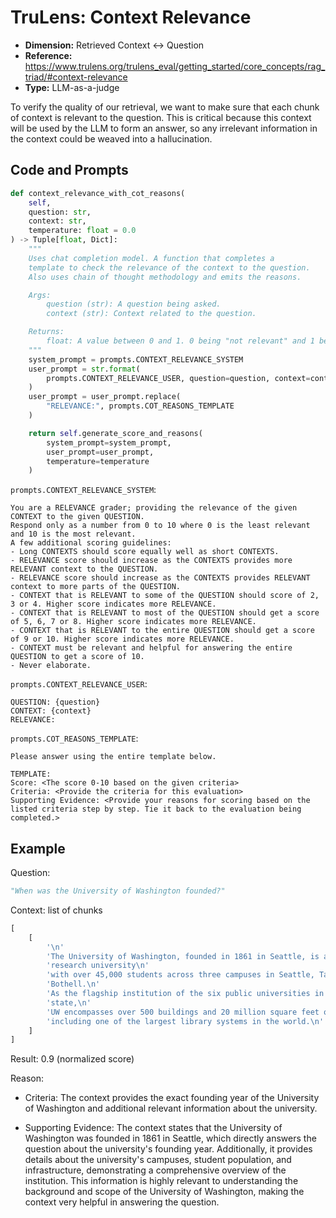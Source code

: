 # TruLens: Context Relevance

- **Dimension:** Retrieved Context <-> Question
- **Reference:** https://www.trulens.org/trulens_eval/getting_started/core_concepts/rag_triad/#context-relevance
- **Type:** LLM-as-a-judge

To verify the quality of our retrieval, we want to make sure that each chunk of context is relevant to the question. This is critical because this context will be used by the LLM to form an answer, so any irrelevant information in the context could be weaved into a hallucination.

## Code and Prompts

```python
def context_relevance_with_cot_reasons(
    self,
    question: str,
    context: str,
    temperature: float = 0.0
) -> Tuple[float, Dict]:
    """
    Uses chat completion model. A function that completes a
    template to check the relevance of the context to the question.
    Also uses chain of thought methodology and emits the reasons.

    Args:
        question (str): A question being asked.
        context (str): Context related to the question.

    Returns:
        float: A value between 0 and 1. 0 being "not relevant" and 1 being "relevant".
    """
    system_prompt = prompts.CONTEXT_RELEVANCE_SYSTEM
    user_prompt = str.format(
        prompts.CONTEXT_RELEVANCE_USER, question=question, context=context
    )
    user_prompt = user_prompt.replace(
        "RELEVANCE:", prompts.COT_REASONS_TEMPLATE
    )

    return self.generate_score_and_reasons(
        system_prompt=system_prompt,
        user_prompt=user_prompt,
        temperature=temperature
    )
```

`prompts.CONTEXT_RELEVANCE_SYSTEM`:

```
You are a RELEVANCE grader; providing the relevance of the given CONTEXT to the given QUESTION.
Respond only as a number from 0 to 10 where 0 is the least relevant and 10 is the most relevant. 
A few additional scoring guidelines:
- Long CONTEXTS should score equally well as short CONTEXTS.
- RELEVANCE score should increase as the CONTEXTS provides more RELEVANT context to the QUESTION.
- RELEVANCE score should increase as the CONTEXTS provides RELEVANT context to more parts of the QUESTION.
- CONTEXT that is RELEVANT to some of the QUESTION should score of 2, 3 or 4. Higher score indicates more RELEVANCE.
- CONTEXT that is RELEVANT to most of the QUESTION should get a score of 5, 6, 7 or 8. Higher score indicates more RELEVANCE.
- CONTEXT that is RELEVANT to the entire QUESTION should get a score of 9 or 10. Higher score indicates more RELEVANCE.
- CONTEXT must be relevant and helpful for answering the entire QUESTION to get a score of 10.
- Never elaborate.
```

`prompts.CONTEXT_RELEVANCE_USER`:

```
QUESTION: {question}
CONTEXT: {context}
RELEVANCE: 
```

`prompts.COT_REASONS_TEMPLATE`:

```
Please answer using the entire template below.

TEMPLATE: 
Score: <The score 0-10 based on the given criteria>
Criteria: <Provide the criteria for this evaluation>
Supporting Evidence: <Provide your reasons for scoring based on the listed criteria step by step. Tie it back to the evaluation being completed.>
```

## Example

Question: 

```python
"When was the University of Washington founded?"
```

Context: list of chunks

```python
[
    [
        '\n'
        'The University of Washington, founded in 1861 in Seattle, is a public '
        'research university\n'
        'with over 45,000 students across three campuses in Seattle, Tacoma, and '
        'Bothell.\n'
        'As the flagship institution of the six public universities in Washington '
        'state,\n'
        'UW encompasses over 500 buildings and 20 million square feet of space,\n'
        'including one of the largest library systems in the world.\n'
    ]
]
```

Result: 0.9 (normalized score)

Reason:

- Criteria: The context provides the exact founding year of the University of Washington and additional relevant information about the university.

- Supporting Evidence: The context states that the University of Washington was founded in 1861 in Seattle, which directly answers the question about the university's founding year. Additionally, it provides details about the university's campuses, student population, and infrastructure, demonstrating a comprehensive overview of the institution. This information is highly relevant to understanding the background and scope of the University of Washington, making the context very helpful in answering the question.